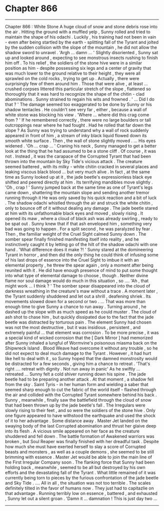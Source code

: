 
# Chapter 866


---

Chapter 866 : White Stone
A huge cloud of snow and stone debris rose into the air . Hitting the ground with a muffled yelp , Sunny rolled and tried to maintain the shape of his odachi . Luckily , his training had not been in vain - even after being startled by the earth - splitting fall of the Tyrant and jolted by the sudden collision with the slope of the mountain , he did not allow the shadow sword to unravel .
'Argh ... damn ... '
Slightly disoriented , Sunny sat up and looked around , expecting to see monstrous insects rushing to finish him off . To his relief , the soldiers of the stone hive were in a similar position as him - despite possessing six legs and a center of gravity that was much lower to the ground relative to their height , they were all sprawled on the cold rocks , trying to get up .
Actually , there were surprisingly few of them around him . Those that were alive , at least ... crushed corpses littered this particular stretch of the slope , flattened so thoroughly that it was hard to recognize the shape of the chitin - clad abominations .
Sunny strained to regain his wits and frowned .
' ... Did I do that ? '
The damage seemed too exaggerated to be done by Sunny or his shadow tentacles . He couldn't see very far , either , because a wall of white stone was blocking his view .
'Where ... where did this crag come from ? '
If he remembered correctly , there were no large boulders or tall outcroppings near where he had fought . Had he rolled that far down the slope ?
As Sunny was trying to understand why a wall of rock suddenly appeared in front of him , a stream of inky black liquid flowed down its smooth white surface .
Then , the wall of stone slightly moved .
... His eyes widened .
'Oh ... crap ... '
Craning his neck , Sunny managed to get a better look at the thing that he had assumed to be a stone cliff . Of course , it was not .
Instead , it was the carapace of the Corrupted Tyrant that had been thrown into the mountain by Sky Tide's vicious attack . The creature seemed battered , with its milky - white chitin cracked in several places and leaking viscous black blood ... but very much alive .
In fact , at the same time as Sunny looked up at it , the jade beetle's expressionless black eye shifted and peered directly at him . Its terrifying mandibles move slightly .
'Oh , crap ! '
Sunny jumped back at the same time as one of Tyrant's legs came down , shattering the mountain slope and sending another tremor running through it He was only saved by his quick reaction and a bit of luck .
The shadow odachi whistled through the air and struck the white chitin , only to bounce off of it without dealing any damage . The jade beetle stared at him with its unfathomable black eyes and moved , slowly rising . It opened its maw , where a cloud of black ash was already swirling , ready to be spat out .
Sunny knew that if that ash enveloped him , something very bad was going to happen .
For a split second , he was paralyzed by fear .
Then , the familiar weight of the Cruel Sight calmed Sunny down . The somber spear finally finished manifesting itself into reality , and he instinctively caught it by letting go of the hilt of the shadow odachi with one hand .
'What difference does it make ?! '
Sunny stared at the domineering Tyrant in horror , and then did the only thing he could think of infusing some of his last drops of essence into the Cruel Sight to imbue it with an elemental property , he threw the spear again , only a moment after being reunited with it .
He did have enough presence of mind to put some thought into what type of elemental damage to choose , though . Neither divine flame nor soul damage would do much in this situation , so ....
'Ah , that might work ... I think ? '
The somber spear disappeared into the cloud of darkness wreathing in the creature's maw without a trace . A moment later , the Tyrant suddenly shuddered and let out a shrill , deafening shriek . Its movements slowed down for a second or two .
... That was more than enough time to give Sunny a chance to run away . Turning around , he dashed up the slope with as much speed as he could muster . The cloud of ash shot to chase him , but quickly dissipated due to the fact that the jade beetle was distracted by torturous pain .
The element Sunny had chosen was not the most destructive , but it was insidious , persistent , and extremely painful ... that element was corrosion .
To be more precise , it was a special kind of wicked corrosion that the [ Dark Mirror ] had memorized after Sunny inhaled a lungful of Wormvine's poisonous miasma back on the Shipwreck Island .
Blood Weave had overcome it without any trouble , so he did not expect to deal much damage to the Tyrant . However , it had hurt like hell to deal with it , so Sunny hoped that the damned monstrosity would be distracted for a few seconds , giving him a chance to retreat .
'That's right .... retreat with dignity . Not run away in panic'
As he swiftly ... retreated ... Sunny felt a cold shiver running down his spine . The jade beetle had to be preparing another attack .
At that moment , a shadow fell from the sky . Saint Tyris - in her human form and wielding a saber that seemed sharp enough to cut the fabric of the world itself - flashed through the air and collided with the Corrupted Tyrant somewhere behind his back .
Sunny , meanwhile , finally saw the battlefield through the cloud of snow that had been thrown up by the jade beetle's fall .
The Irregulars were slowly rising to their feet , and so were the soldiers of the stone hive . Only one figure appeared to have withstood the earthquake and used the shock of it to her advantage .
Some distance away . Master Jet landed on the swaying body of the last Corrupted abomination and thrust her glaive deep into its flesh . A vicious smile appeared on her face as the creature shuddered and fell down .
The battle formation of Awakened warriors was broken , but Soul Reaper was finally finished with her dreadful task . Despite how much she must have exerted herself to slay a score of Corrupted beasts and monsters , as well as a couple demons , she seemed to be still brimming with essence . Master Jet would be able to join the main line of the First Irregular Company soon .
The flanking force that Sunny had been holding back , meanwhile , seemed to be all but destroyed by his own efforts and the devastating fall of the Tyrant . What little remained of it was currently being torn to pieces by the furious confrontation of the jade beetle and Sky Tide .
.... All in all , the situation was not too terrible . The scales definitely tilted in the favor of humans now .
They just had to capitazlie on that advantage .
Running terribly low on essence , battered , and exhausted , Sunny let out a silent groan .
'Damn it ... damnation ! This is just day two ...

---

